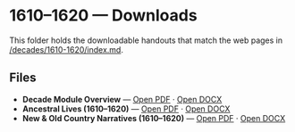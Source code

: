 # 1610–1620 — Downloads

This folder holds the downloadable handouts that match the web pages in [/decades/1610-1620/index.md](../../decades/1610-1620/index.m).

## Files
- **Decade Module Overview** — [Open PDF](1610-1620-Decade-Module-Overview.pdf) · [Open DOCX](1610-1620-Decade-Module-Overview.docx)
- **Ancestral Lives (1610–1620)** — [Open PDF](1610-1620-Ancestral-Lives.pdf) · [Open DOCX](1610-1620-Ancestral-Lives.docx)
- **New & Old Country Narratives (1610–1620)** — [Open PDF](1610-1620-New-and-Old-Country-Narratives.pdf) · [Open DOCX](1610-1620-New-and-Old-Country-Narratives.docx)
